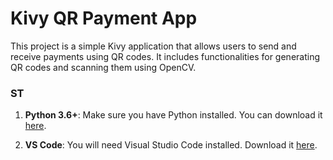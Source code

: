 # Kivy QR Payment App

This project is a simple Kivy application that allows users to send and receive payments using QR codes. It includes functionalities for generating QR codes and scanning them using OpenCV.

### ST

1. **Python 3.6+**: Make sure you have Python installed. You can download it [here](https://www.python.org/downloads/).

2. **VS Code**: You will need Visual Studio Code installed. Download it [here](https://code.visualstudio.com/Download).
